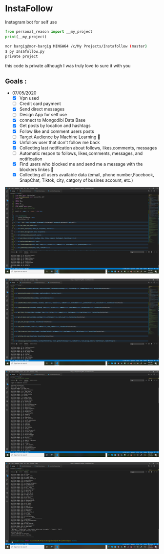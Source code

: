 # InstaFollow

Instagram bot for self use
```python
from personal_reason import __my_project
print(__my_project)
```
```bash
mor bargig@mor-bargig MINGW64 /c/My Projects/Instafollow (master)
$ py Insafollow.py
private project 
```

this code is private although I was truly love to sure it with you

## Goals :    
- 07/05/2020
    - [X] Vpn used 
    - [ ] Credit card payment
    - [X] Send direct messages
    - [ ] Design App for self use 
    - [X] connect to Mongodibi Data Base
    - [X] Get posts by location and hashtags 
    - [X] Follow like and comment users posts 
    - [ ] Target Audience by Machine Learning 🎯 
    - [X] Unfollow user that don't follow me back
    - [X] Collecting last notification about follows, likes,comments, messages
    - [ ] Automatic respon to follows, likes,comments, messages, and notification 
    - [X] Find users who blocked me and send me a message with the blockers linkes 🔗
    - [X] Collecting all users available data (email, phone number,Facebook, SnapChat, Tiktok, city, catgory of busines account, etc.)     

![alt text](https://raw.githubusercontent.com/morbargig/InstaFollow/master/photos/Screenshot%20(68).png)

![alt text](https://raw.githubusercontent.com/morbargig/InstaFollow/master/photos/Screenshot%20(70).png)

![alt text](https://raw.githubusercontent.com/morbargig/InstaFollow/master/photos/Screenshot%20(71).png)

![alt text](https://raw.githubusercontent.com/morbargig/InstaFollow/master/photos/Screenshot%20(73).png)

